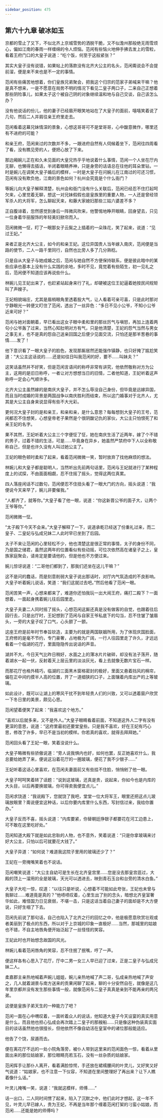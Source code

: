 ```yaml
---
sidebar_position: 475
---
```


## 第六十九章 **破冰如玉**

京都的雪止了又下，不似北齐上京城雪势的洒脱干脆，又不似澹州那般绝无雨雪烦心，偏如江南的春雨一样缠绵的令人烦恼。范闲有些恼火地伸手拂去发上的雪粒，看着王府门口的大皇子说道：“吃个饭，何至于这般紧张？”

其实大皇子没有说错，如果帖上的落款没有北齐大公主的名头，范闲甭说会不会提前溜，便是来不来也是不一定的事情。

范闲有些痛苦地想着，你们皇族兄弟聚会，把我这个归宗的范家子弟喊来干嘛？他是真不想来，一是不愿意在局势不明的情况下看见二皇子两口子，二来自己正想着那些阴险事儿，如果太子这个被自己阴的对象继续温和地与自己交谈，自己该怎么办？

没有他说话的份儿，他的妻子已经眉开眼笑地站在了大皇子的面前，嘻嘻笑着说了几句，然后二人并肩往亲王府里走去。

范闲看着这幕兄妹情深的景象，心想这哥哥可不是堂哥哥，心中酸意微作，哪里还有不进府的可能？

和亲王府，范闲来过的次数并不多，一跟进府自然有人伺候着坐下，范闲往四周看了看，没有瞧见旁的人，便把心放了下来。

那边厢婉儿正在和久未见面的大皇兄热乎乎地说着什么事情，范闲一个人坐在厅内无聊，也懒得去插话，半闭着眼睛养神，只是身旁的话语总在往他的耳朵里钻，一时是婉儿在调笑大皇子婚后的模样，一时是大皇子在问婉儿在江南过的可还习惯，范闲有没有欺负他，江南的景色如何？杭州会究竟是个什么衙门？

等婉儿向大皇子解释清楚，杭州会和衙门没有什么关联后，范闲已经忍不住打起呵欠来，心里觉着无聊，想这一对兄妹假假也是皇族里的重要人物，一人还是曾经领军杀人的大将军，怎么聊起天来，和藤大家媳妇那些三姑六婆差不多？

正自腹诽着，忽然感觉到身后一阵微风吹来，他警惕地睁开眼睛，回身望去，只见一位身着华丽服饰的年轻美妇掀帘而入。

范闲微微一怔，盯了一眼那女子云鬓之上插着的一朵珠花，笑了起来，说道：“见过王妃。”

来者正是北齐大公主，如今的和亲王妃。这位异国贵人当年嫁入南庆，范闲便是当路的使节，二人一路千里同行，自然也比旁人多了几分熟稔。

只是自从大皇子与她成婚之后，范闲与她自然不方便保持联系，便是彼此暗中的某些应承也基本上没有什么实践的余地，多时不见，竟觉着有些陌生，初一见礼之后，范闲便不知道应该再说些什么。

林婉儿见王妃出来了，也赶紧站起身来行了礼，却硬被这位王妃逼着她按民间规矩叫了声嫂子。

王妃相貌端庄，尤其是眉梢眼角里透着股大气，让人看着可亲可喜，只是此时那对宁静眼光一转便又盯住了范闲，透出了一丝异色：“多日不见小公爷，不知小公爷近来可好？”

范闲与她对面朝着，早已看出这女子眼中柔和里的那丝厉气与嗔怒，再加上连着两句小公爷轰了过来，当然心知肚明对方有气，只是他清楚，王妃的怨气当然与男女之事无关，也不是真的怨自己送亲回国之后便少见面交流，只怕还是那羊葱巷的事情……发了！

他下意识看了一眼大皇子的脸色，发现那厮居然还能强作镇静，也只好掩了尴尬笑道：“大公主这话说的……还是如往日叫我范闲的好，要不……叫妹夫？”

这笑话虽然并不好笑，但是范闲言语间的称呼非常有讲究，他依然敬称对方为公主，这用的是旧日称呼，一者让对方想想当日的旧情，二者他知道，王妃听着这声称呼一定会心气顺许多。

北齐大公主虽然嫁的是南庆大皇子，并不怎么辱没自己身份，但毕竟是远嫁异国，而且当时成婚的背景是两国战争以南庆胜利而结束，所以这门婚事对于北齐人，尤其是大公主自身来说显得有些不大光彩。

更何况大皇子封的是和亲王，和亲和亲，是什么意思？每每想到大皇子的王号，范闲都忍不住想笑，心想皇帝老子果然是个很阴酸记仇的家伙，大公主只怕恨死了和亲王妃的名字。

果不其然，王妃听着大公主三个字便怔了怔，她在南庆生活了近两年，嫁了个不错的男子，过着不错的生活，可是……毕竟身在异乡，她虽然严禁府中下人以全称敬称自己，但是也许久没有人叫过她公主了。

王妃的眼色顿时柔和了起来，看着范闲微微一笑，暂时放弃了找他麻烦的想法。

林婉儿和大皇子都是聪明人，当然听出先前两句话里，范闲与王妃就进行了某种程度上的试探，不由面面相觑，忍不住摇了摇头，觉得这两位真累。

四人落座闲话不过数句，范闲便忍不住扭头看了一眼大门的方向，摇头说道：“我便说今天来早了，婉儿非要催我。”

“人都齐了，就等你。”大皇子看了他一眼，说道：“你这新晋公爷的面子大，让两个王爷等你。”

范闲微微一怔。

“太子殿下今天不会来。”大皇子解释了一下，说道承乾已经送了份重礼过来，而二皇子、二皇妃与弘成兄妹二人此时早已坐到了后园。

太子不来让范闲的心里轻松不少，他也清楚这是很正常的事情，太子的身份不同，乃是国之储君，虽然这两年的位置看似有些动摇，可位次依然高在诸皇子之上，皇族家庭聚会，请肯定是要请他的，但是他也不方便过来。

婉儿惊讶说道：“二哥他们都到了，那我们还坐在这儿干嘛？”

这不是问的蠢话，而是刻意削弱大皇子说出那话时，对厅内气氛造成的不良影响。大皇子听着婉儿说话，笑道：“我们这就过去吧。”然后他看了范闲一眼。

范闲苦笑一声，心想来都来了，难道你还怕我玩一出大闹王府，痛打二殿下？一面想着，一面起身携着婉儿往后园里走。

大皇子夫妻二人同时摇了摇头，心想范闲这厮还真是没有做客的自觉，也跟着往后园行去，只是出厅时，王妃想到了范闲与自家王爷私底下的勾当，忍不住皱了皱眉头，一旁的大皇子叹了口气，心头颤了一颤。

这座王府是前年时节奉旨钦造，主要为的就是两国联姻所用，为了体现庆国脸面，王府修的是毫不节约，专门豪奢，占地极为广阔，一行人往园里走了许久，才远远看着一个临湖的花厅，里面隐隐传出说话的声音。

湖并不大，今日天气比昨日稍好，水面之上的薄冰片片破碎，却没有法子荡开，随着湖水一起一伏，反射着天上层云里的淡淡灰光，看上去就像无数片宝石一样。

而那花厅也格外精巧，临湖的三面黑木窗格密封的极好，里面又悬着挡风的棉帘，偏在正中间约摸半人高的位置，开了一道细狭的口子，上面镶着内库出产的上等玻璃。

如此设计，既可以让湖上的寒风干扰不到年轻贵人们的兴致，又可以透着窗户欣赏一下冬日里的美景，颇见心思。

范闲望着便笑了起来：“我喜欢这个地方。”

“喜欢以后就多来，又不是外人。”大皇子眼睛看着前面，不知道这外人二字有没有更深的意思，说道：“这府里最初还要堂皇些。只是我不喜欢，好在王妃有巧心思，修改了许多，早已不是当初的模样。你若真的喜欢，就得去拜拜她。”

范闲回头看了王妃一眼，笑着没说什么。

大皇子略微有些骄傲说道：“旁人说我惧内也好，如何也罢，反正她喜欢什么，我总要给她弄了来，便说这沿着花厅的一圈玻璃，便花了我不少银子……”

王妃听着这话心里喜欢，在范闲夫妻面前又有些挂不住脸，悄悄剜了他一眼。

大皇子呵呵笑着转了话题：“说到这玻璃，还真是贵，说起来，你如今也是内库的大头目，以后再要换玻璃，你可得卖我便宜点儿。”

范闲求饶道：“我说殿下，您就饶了我吧，堂堂一位大将军王，眼里还把这点儿玻璃放眼里？甭说便宜这种话，以后你要内库里什么东西，写封信过来，我给你置办。”

大皇子反而不喜，摇头说道：“内库要紧，你替朝廷挣银子都要花在河工边患上，可不敢在这里吃好处。”

范闲知道大殿下就是如此忠耿的人物，也不意外，笑着说道：“只是你拿玻璃来讨好大公主，只怕以后可就要花大钱了。”

大皇子异道：“如何说？难道我这院子里用的玻璃还少了？”

王妃在一旁掩嘴笑着也不说话。

范闲嘲笑说道：“大公主自幼可是生长在北齐皇宫里……您是没去那皇宫逛过，大殿的顶上一溜用的全是玻璃，天光可以透进去，映到青石玉台和台旁的清水白鱼。”

大皇子大吃一惊，叹道：“以往只是听说，心想着不可能如此夸张，王妃也未曾与我聊过……难道竟是真的？”他啧啧叹着，心里生出了别的念头，暗想北齐皇室奢华如此，难怪国力日见衰弱，不堪一击，只是这话当着自己妻子的面却是不大方便说，只好生咽了下去。

范闲先前说了那句话，自己也陷入了北齐之行的回忆之中，他是极愿意欣赏壮观或者美丽到了极点的东西，所以对于上京城的印象一直极好……当然，那城里的姑娘也不错，不自主地唇角便开始泛起了一丝怪怪的笑容。

王妃此时也开始想念故国的风光。

林婉儿看着范闲唇角的笑容，忍不住抿了抿嘴，哼了一声。

便这样各有心思入了花厅，厅中二男一女三人早已迎了过来，正是二皇子与弘成兄妹二人。

柔嘉郡主亲热地喊着声婉儿姐姐，婉儿亲热地喊了声二哥，弘成亲热地喊了声安之，几人就着湖景与南方送来的贡果闲聊了起来，聊的十分安然自在，就像是这几年里京都并没有发生那些事情一般，就像范闲与二皇子真真是亲到不能再亲的两兄弟。

这便是皇族子弟天生的一种能力了吧？

范闲一面在心中喟叹着，一面听着众人的说话，他知道大皇子今天设宴的真实用意是什么，而且他也担心弘成会再次踏上二皇子的那艘船……只是像这种伪装真实面目的谈话虽然他也很擅长，但他依然不像自幼活在皇室中的诸位那般能适应。

他告了个饶，尿遁而去。

便在离花厅不远的一处小院角落旁，被仆人带到这里来的范闲面色一惊，看着从里面出来的那位姑娘家，那位眼睛亮若玉石，没有一丝杂质的姑娘家。

范闲挥手让那仆人离开，看着满脸惊愕，手还放在裙襦腰间的叶灵儿，又好笑又好气说道：“姑娘家，也不注意一下仪容，不知道在里间整理好了再出来？让下人瞧着像什么话。”

叶灵儿掩嘴一笑，说道：“我就这模样，师傅……”

话一出口，二人同时间愣了起来，陷入了沉默之中，他们此时才想起，这一年不见，叶灵儿早已嫁人，贵为王妃，不再是当年那个缠着范闲打架的刁蛮小姑娘，而范闲……还能是她的师傅吗？

